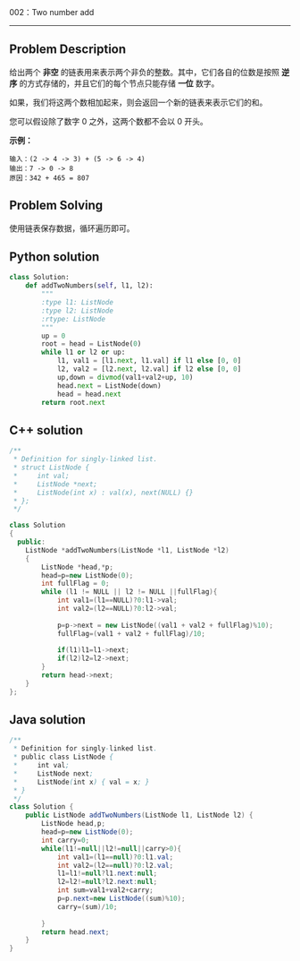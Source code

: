 002：Two number add

---

## Problem Description

给出两个 **非空** 的链表用来表示两个非负的整数。其中，它们各自的位数是按照 **逆序** 的方式存储的，并且它们的每个节点只能存储 **一位** 数字。

如果，我们将这两个数相加起来，则会返回一个新的链表来表示它们的和。

您可以假设除了数字 0 之外，这两个数都不会以 0 开头。

**示例：**

```
输入：(2 -> 4 -> 3) + (5 -> 6 -> 4)
输出：7 -> 0 -> 8
原因：342 + 465 = 807
```

## Problem Solving

使用链表保存数据，循环遍历即可。

## Python solution

```python
class Solution:
    def addTwoNumbers(self, l1, l2):
        """
        :type l1: ListNode
        :type l2: ListNode
        :rtype: ListNode
        """
        up = 0
        root = head = ListNode(0)
        while l1 or l2 or up:
            l1, val1 = [l1.next, l1.val] if l1 else [0, 0]
            l2, val2 = [l2.next, l2.val] if l2 else [0, 0]
            up,down = divmod(val1+val2+up, 10)
            head.next = ListNode(down)
            head = head.next
        return root.next

```

## C++ solution

```c++
/**
 * Definition for singly-linked list.
 * struct ListNode {
 *     int val;
 *     ListNode *next;
 *     ListNode(int x) : val(x), next(NULL) {}
 * };
 */

class Solution
{
  public:
    ListNode *addTwoNumbers(ListNode *l1, ListNode *l2)
    {
        ListNode *head,*p;
        head=p=new ListNode(0);
        int fullFlag = 0;
        while (l1 != NULL || l2 != NULL ||fullFlag){
            int val1=(l1==NULL)?0:l1->val;
            int val2=(l2==NULL)?0:l2->val;
            
            p=p->next = new ListNode((val1 + val2 + fullFlag)%10);
            fullFlag=(val1 + val2 + fullFlag)/10;
            
            if(l1)l1=l1->next;
            if(l2)l2=l2->next;
        }
        return head->next;
    }
};
```

## Java solution

```java
/**
 * Definition for singly-linked list.
 * public class ListNode {
 *     int val;
 *     ListNode next;
 *     ListNode(int x) { val = x; }
 * }
 */
class Solution {
    public ListNode addTwoNumbers(ListNode l1, ListNode l2) {
        ListNode head,p;
        head=p=new ListNode(0);
        int carry=0;
        while(l1!=null||l2!=null||carry>0){
            int val1=(l1==null)?0:l1.val;
            int val2=(l2==null)?0:l2.val;
            l1=l1!=null?l1.next:null;
            l2=l2!=null?l2.next:null;
            int sum=val1+val2+carry;
            p=p.next=new ListNode((sum)%10);
            carry=(sum)/10;
            
        }
        return head.next;
    }
}
```


